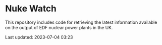 # Nuke Watch

This repository includes code for retrieving the latest information available on the output of EDF nuclear power plants in the UK.

Last updated: 2023-07-04 03:23